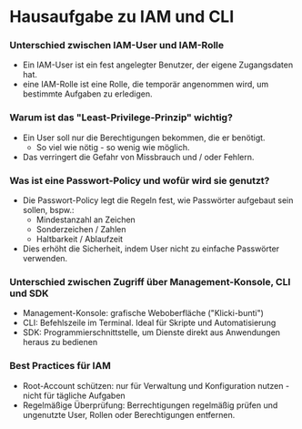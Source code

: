 # Hausaufgabe zu IAM und CLI

### Unterschied zwischen IAM-User und IAM-Rolle
- Ein IAM-User ist ein fest angelegter Benutzer, der eigene Zugangsdaten hat.
- eine IAM-Rolle ist eine Rolle, die temporär angenommen wird, um bestimmte Aufgaben zu erledigen.

### Warum ist das "Least-Privilege-Prinzip" wichtig?
- Ein User soll nur die Berechtigungen bekommen, die er benötigt. 
    - So viel wie nötig - so wenig wie möglich.
- Das verringert die Gefahr von Missbrauch und / oder Fehlern.

### Was ist eine Passwort-Policy und wofür wird sie genutzt?
- Die Passwort-Policy legt die Regeln fest, wie Passwörter aufgebaut sein sollen, bspw.:
    - Mindestanzahl an Zeichen
    - Sonderzeichen / Zahlen
    - Haltbarkeit / Ablaufzeit
- Dies erhöht die Sicherheit, indem User nicht zu einfache Passwörter verwenden.

### Unterschied zwischen Zugriff über Management-Konsole, CLI und SDK
- Management-Konsole: grafische Weboberfläche ("Klicki-bunti")
- CLI: Befehlszeile im Terminal. Ideal für Skripte und Automatisierung
- SDK: Programmierschnittstelle, um Dienste direkt aus Anwendungen heraus zu bedienen

### Best Practices für IAM
- Root-Account schützen: nur für Verwaltung und Konfiguration nutzen - nicht für tägliche Aufgaben
- Regelmäßige Überprüfung: Berrechtigungen regelmäßig prüfen und ungenutzte User, Rollen oder Berechtigungen entfernen.